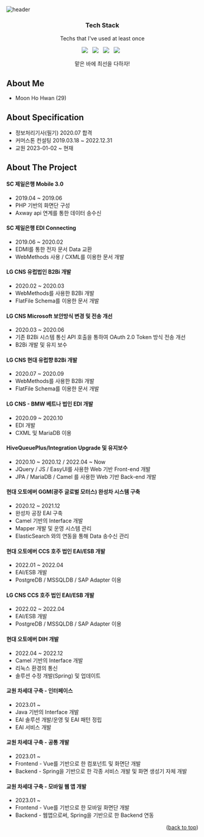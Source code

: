![header](https://capsule-render.vercel.app/api?type=waving&color=auto&weight=500&height=300&section=header&text=hohwan%20Moon&fontSize=90&animation=fadeIn&fontAlignY=38&desc=GitHub%20Profile&descAlignY=51&descAlign=62)

<!-- ABOUT ME -->
<h3 align='center'>
    <b>Tech Stack</b>
</h3>
<p align='center'> Techs that I've used at least once </p>
<p align='center'>
    <img src="https://img.shields.io/badge/Java-007396?style=flat-square&logo=java&logoColor=white"/> &nbsp;
    <img src="https://img.shields.io/badge/JavaScript-F7DF1E?style=flat-square&logo=javascript&logoColor=white"/> &nbsp;
    <img src="https://img.shields.io/badge/Spring-6DB33F?style=flat-square&logo=Spring&logoColor=white"/> &nbsp;
    <img src="https://img.shields.io/badge/SpringBoot-6DB33F?style=flat-square&logo=SpringBoot&logoColor=white"/> &nbsp;
</p>

<p align='center'> 맡은 바에 최선을 다하자! </p>

## About Me
* Moon Ho Hwan (29)

## About Specification
* 정보처리기사(필기) 2020.07 합격
* 커머스톤 컨설팅 2019.03.18 ~ 2022.12.31
* 교원 2023-01-02 ~ 현재

<!-- ABOUT THE PROJECT -->
## About The Project
#### SC 제일은행 Mobile 3.0
* 2019.04 ~ 2019.06
* PHP 기반의 화면단 구성
* Axway api 연계를 통한 데이터 송수신
#### SC 제일은행 EDI Connecting
* 2019.06 ~ 2020.02
* EDMI를 통한 전자 문서 Data 교환
* WebMethods 사용 / CXML를 이용한 문서 개발
#### LG CNS 유럽법인 B2Bi 개발
* 2020.02 ~ 2020.03
* WebMethods를 사용한 B2Bi 개발
* FlatFile Schema를 이용한 문서 개발
#### LG CNS Microsoft 보안방식 변경 및 전송 개선
* 2020.03 ~ 2020.06
* 기존 B2Bi 시스템 통신 API 호출을 통하여 OAuth 2.0 Token 방식 전송 개선
* B2Bi 개발 및 유지 보수 
#### LG CNS 현대 유럽향 B2Bi 개발
* 2020.07 ~ 2020.09
* WebMethods를 사용한 B2Bi 개발
* FlatFile Schema를 이용한 문서 개발
#### LG CNS - BMW 베트나 법인 EDI 개발
* 2020.09 ~ 2020.10
* EDI 개발
* CXML 및 MariaDB 이용
#### HiveQueuePlus/Integration Upgrade 및 유지보수
* 2020.10 ~ 2020.12 / 2022.04 ~ Now
* JQuery / JS / EasyUI를 사용한 Web 기반 Front-end 개발
* JPA / MariaDB / Camel 를 사용한 Web 기반 Back-end 개발
#### 현대 오토에버 GGM(광주 글로벌 모터스) 완성차 시스템 구축
* 2020.12 ~ 2021.12
* 완성차 공장 EAI 구축
* Camel 기반의 Interface 개발
* Mapper 개발 및 운영 시스템 관리
* ElasticSearch 와의 연동을 통해 Data 송수신 관리
#### 현대 오토에버 CCS 호주 법인 EAI/ESB 개발
* 2022.01 ~ 2022.04
* EAI/ESB 개발
* PostgreDB / MSSQLDB / SAP Adapter 이용
#### LG CNS CCS 호주 법인 EAI/ESB 개발
* 2022.02 ~ 2022.04
* EAI/ESB 개발
* PostgreDB / MSSQLDB / SAP Adapter 이용
#### 현대 오토에버 DIH 개발
* 2022.04 ~ 2022.12
* Camel 기반의 Interface 개발
* 리눅스 환경의 통신
* 솔루션 수정 개발(Spring) 및 업데이트

#### 교원 차세대 구축 - 인터페이스
* 2023.01 ~
* Java 기반의 Interface 개발
* EAI 솔루션 개발/운영 및 EAI 패턴 정립
* EAI 서비스 개발

#### 교원 차세대 구축 - 공통 개발
* 2023.01 ~
* Frontend - Vue를 기반으로 한 컴포넌트 및 화면단 개발
* Backend - Spring을 기반으로 한 각종 서비스 개발 및 화면 생성기 자체 개발

#### 교원 차세대 구축 - 모바일 웹 앱 개발
* 2023.01 ~
* Frontend - Vue를 기반으로 한 모바일 화면단 개발
* Backend - 웹앱으로써, Spring을 기반으로 한 Backend 연동
 
<p align="right">(<a href="#top">back to top</a>)</p>
